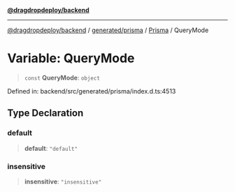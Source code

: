 [**@dragdropdeploy/backend**](../../../../../README.md)

***

[@dragdropdeploy/backend](../../../../../README.md) / [generated/prisma](../../../README.md) / [Prisma](../README.md) / QueryMode

# Variable: QueryMode

> `const` **QueryMode**: `object`

Defined in: backend/src/generated/prisma/index.d.ts:4513

## Type Declaration

### default

> **default**: `"default"`

### insensitive

> **insensitive**: `"insensitive"`
